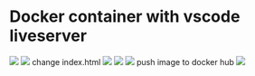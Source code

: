 # Docker container with vscode liveserver
<img src='https://drive.google.com/uc?export=view&id=1Qt5o5Yt3I5up-foLJt4H7AwF5eAApvAa'>
<img src='https://user-images.githubusercontent.com/122704850/225274390-25817bed-2bb2-45ed-9726-568a2a37c14a.png'>
change index.html
<img src='https://user-images.githubusercontent.com/122704850/225285791-54d1b759-e269-4148-89e7-b3cde81a5979.png'>
<img src='https://user-images.githubusercontent.com/122704850/225817113-d13136b9-f7d5-408d-825a-4a4d40c6021b.png'>
<img src='https://user-images.githubusercontent.com/122704850/225817445-c7edcd01-a88c-4ec9-bfc6-de94dbd278f7.png'>
push image to docker hub
<img src='https://user-images.githubusercontent.com/122704850/225820220-11554f63-5c95-42fe-8336-13ef35347844.png'>
